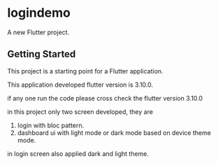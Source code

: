 # logindemo

A new Flutter project.

## Getting Started

This project is a starting point for a Flutter application.

This application developed flutter version is 3.10.0.

if any one run the code please cross check the flutter version 3.10.0

in this project only two screen developed, they are
1) login with bloc pattern.
2) dashboard ui with light mode or dark mode based on device theme mode.

in login screen also applied dark and light theme.